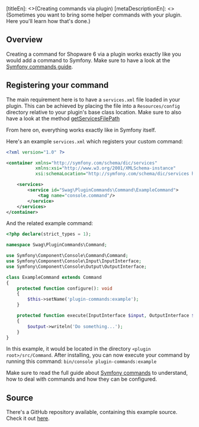 [titleEn]: <>(Creating commands via plugin)
[metaDescriptionEn]: <>(Sometimes you want to bring some helper commands with your plugin. Here you'll learn how that's done.)

## Overview

Creating a command for Shopware 6 via a plugin works exactly like you would add a command to Symfony.
Make sure to have a look at the [Symfony commands guide](https://symfony.com/doc/current/console.html#registering-the-command).

## Registering your command

The main requirement here is to have a `services.xml` file loaded in your plugin.
This can be achieved by placing the file into a `Resources/config` directory relative to your plugin's base class location.
Make sure to also have a look at the method [getServicesFilePath](./../2-internals/4-plugins/020-plugin-base-class.md#getServicesFilePath)

From here on, everything works exactly like in Symfony itself.

Here's an example `services.xml` which registers your custom command:

```xml
<?xml version="1.0" ?>

<container xmlns="http://symfony.com/schema/dic/services"
           xmlns:xsi="http://www.w3.org/2001/XMLSchema-instance"
           xsi:schemaLocation="http://symfony.com/schema/dic/services http://symfony.com/schema/dic/services/services-1.0.xsd">

    <services>
        <service id="Swag\PluginCommands\Command\ExampleCommand">
            <tag name="console.command"/>
        </service>
    </services>
</container>
```

And the related example command:
```php
<?php declare(strict_types = 1);

namespace Swag\PluginCommands\Command;

use Symfony\Component\Console\Command\Command;
use Symfony\Component\Console\Input\InputInterface;
use Symfony\Component\Console\Output\OutputInterface;

class ExampleCommand extends Command
{
    protected function configure(): void
    {
        $this->setName('plugin-commands:example');
    }

    protected function execute(InputInterface $input, OutputInterface $output)
    {
        $output->writeln('Do something...');
    }
}
```

In this example, it would be located in the directory `<plugin root>/src/Command`.
After installing, you can now execute your command by running this command: `bin/console plugin-commands:example`

Make sure to read the full guide about [Symfony commands](https://symfony.com/doc/current/console.html) to understand, how to deal with commands and how they can be configured.

## Source

There's a GitHub repository available, containing this example source.
Check it out [here](https://github.com/shopware/swag-docs-plugin-commands).
